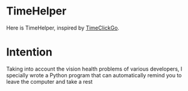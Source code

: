 # TimeHelper
Here is TimeHelper, inspired by [TimeClickGo](https://gitee.com/zrc4889/time-click-go).

# Intention
Taking into account the vision health problems of various developers, I specially wrote a Python program that can automatically remind you to leave the computer and take a rest
